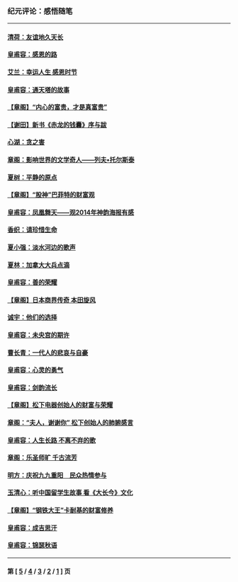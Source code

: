 ### 纪元评论：感悟随笔
---
#### [清荷：友谊地久天长](../../pages/nsc1035/n4021326.md) 
#### [皇甫容：感恩的路](../../pages/nsc1035/n4020700.md) 
#### [艾兰：幸运人生 感恩时节](../../pages/nsc1035/n4019811.md) 
#### [皇甫容：通天塔的故事](../../pages/nsc1035/n4016191.md) 
#### [【章阁】“内心的富贵，才是真富贵”](../../pages/nsc1035/n4014206.md) 
#### [【谢田】新书《赤龙的钱囊》序与跋](../../pages/nsc1035/n4014025.md) 
#### [心湖：贪之害](../../pages/nsc1035/n4012401.md) 
#### [章阁：影响世界的文学奇人——列夫•托尔斯泰](../../pages/nsc1035/n4011814.md) 
#### [夏树：平静的原点](../../pages/nsc1035/n4011662.md) 
#### [【章阁】“股神”巴菲特的财富观](../../pages/nsc1035/n4010579.md) 
#### [皇甫容：凤凰舞天——观2014年神韵海报有感](../../pages/nsc1035/n4009749.md) 
#### [香织：请珍惜生命](../../pages/nsc1035/n4008614.md) 
#### [夏小强：淡水河边的歌声](../../pages/nsc1035/n4006613.md) 
#### [夏林：加拿大大兵点滴](../../pages/nsc1035/n4006617.md) 
#### [皇甫容：善的荣耀](../../pages/nsc1035/n4002991.md) 
#### [【章阁】日本商界传奇 本田旋风](../../pages/nsc1035/n3999485.md) 
#### [诚宇：他们的选择](../../pages/nsc1035/n3998850.md) 
#### [皇甫容：未央宫的期许](../../pages/nsc1035/n3997461.md) 
#### [曹长青：一代人的悲哀与自豪](../../pages/nsc1035/n3996673.md) 
#### [皇甫容：心灵的勇气](../../pages/nsc1035/n3996018.md) 
#### [皇甫容：剑韵流长](../../pages/nsc1035/n3992126.md) 
#### [【章阁】松下电器创始人的财富与荣耀](../../pages/nsc1035/n3989239.md) 
#### [章阁：“夫人，谢谢你” 松下创始人的肺腑感言](../../pages/nsc1035/n3986902.md) 
#### [皇甫容：人生长路 不离不弃的歌](../../pages/nsc1035/n3986205.md) 
#### [章阁：乐圣师旷  千古流芳](../../pages/nsc1035/n3986112.md) 
#### [明方：庆祝九九重阳　民众热情参与](../../pages/nsc1035/n3985222.md) 
#### [玉清心：听中国留学生故事 看《大长今》文化](../../pages/nsc1035/n3984337.md) 
#### [【章阁】“钢铁大王”卡耐基的财富修养](../../pages/nsc1035/n3983560.md) 
#### [皇甫容：成吉思汗](../../pages/nsc1035/n3981641.md) 
#### [皇甫容：锦瑟秋语](../../pages/nsc1035/n3981074.md) 

---
#### 第 [ [5](./5.md) / [4](./4.md) / [3](./3.md) / [2](./2.md) / [1](./1.md) ] 页
